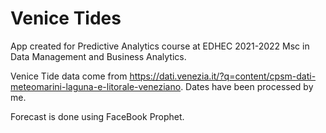 # Venice Tides
App created for Predictive Analytics course at EDHEC 2021-2022 Msc in Data Management and Business Analytics.

Venice Tide data come from https://dati.venezia.it/?q=content/cpsm-dati-meteomarini-laguna-e-litorale-veneziano. Dates have been processed by me.

Forecast is done using FaceBook Prophet.

